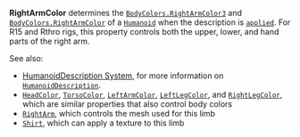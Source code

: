 **RightArmColor** determines the [`BodyColors.RightArmColor3`](https://create.roblox.com/docs/reference/engine/classes/BodyColors#RightArmColor3) and
[`BodyColors.RightArmColor`](https://create.roblox.com/docs/reference/engine/classes/BodyColors#RightArmColor) of a [`Humanoid`](https://create.roblox.com/docs/reference/engine/classes/Humanoid) when the
description is [`applied`](https://create.roblox.com/docs/reference/engine/classes/Humanoid#ApplyDescription). For R15 and
Rthro rigs, this property controls both the upper, lower, and hand parts
of the right arm.

See also:

- [HumanoidDescription System](https://create.roblox.com/docs/characters/appearance#humanoiddescription),
for more information on [`HumanoidDescription`](https://create.roblox.com/docs/reference/engine/classes/HumanoidDescription).
- [`HeadColor`](https://create.roblox.com/docs/reference/engine/classes/HumanoidDescription#HeadColor),
[`TorsoColor`](https://create.roblox.com/docs/reference/engine/classes/HumanoidDescription#TorsoColor),
[`LeftArmColor`](https://create.roblox.com/docs/reference/engine/classes/HumanoidDescription#LeftArmColor),
[`LeftLegColor`](https://create.roblox.com/docs/reference/engine/classes/HumanoidDescription#LeftLegColor), and
[`RightLegColor`](https://create.roblox.com/docs/reference/engine/classes/HumanoidDescription#RightLegColor), which are
similar properties that also control body colors
- [`RightArm`](https://create.roblox.com/docs/reference/engine/classes/HumanoidDescription#RightArm), which controls the mesh
used for this limb
- [`Shirt`](https://create.roblox.com/docs/reference/engine/classes/HumanoidDescription#Shirt), which can apply a texture to
this limb